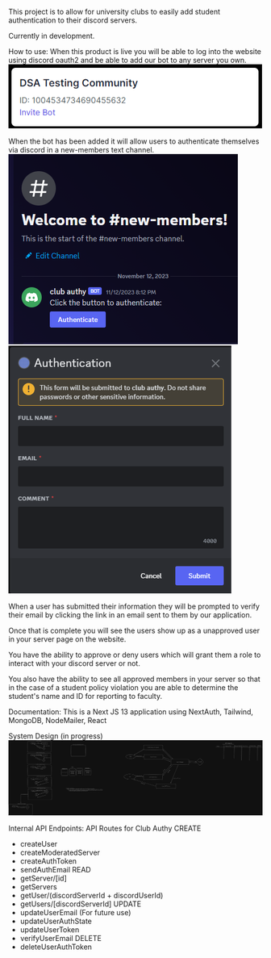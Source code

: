 This project is to allow for university clubs to easily add student authentication to their discord servers.

Currently in development.

How to use:
When this product is live you will be able to log into the website using discord oauth2 and be able to add our bot to any server you own.
![Alt text](image.png)

When the bot has been added it will allow users to authenticate themselves via discord in a new-members text channel.
![Alt text](image-1.png)
![Alt text](image-2.png)

When a user has submitted their information they will be prompted to verify their email by clicking the link in an email sent to them by our application.

Once that is complete you will see the users show up as a unapproved user in your server page on the website.

You have the ability to approve or deny users which will grant them a role to interact with your discord server or not. 

You also have the ability to see all approved members in your server so that in the case of a student policy violation you are able to determine the student's name and ID for reporting to faculty.

Documentation:
This is a Next JS 13 application using NextAuth, Tailwind, MongoDB, NodeMailer, React

System Design (in progress)
![Alt text](<11-14-23 sys design.png>)

Internal API Endpoints:
API Routes for Club Authy
CREATE
- createUser
- createModeratedServer
- createAuthToken
- sendAuthEmail
READ
- getServer/[id]
- getServers
- getUser/(discordServerId + discordUserId)
- getUsers/[discordServerId]
UPDATE
- updateUserEmail (For future use)
- updateUserAuthState
- updateUserToken
- verifyUserEmail
DELETE
- deleteUserAuthToken

